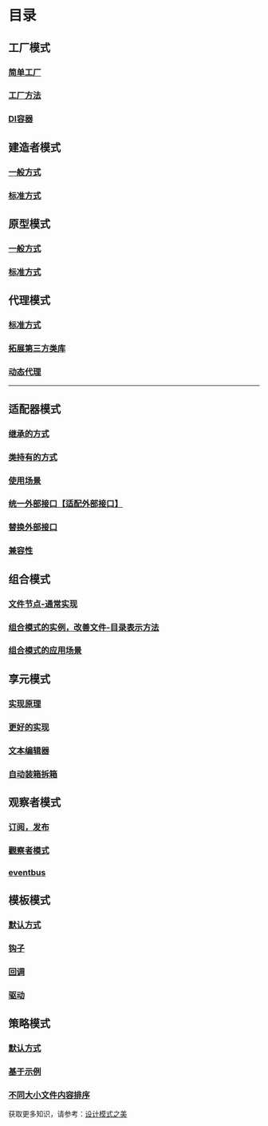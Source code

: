 # 目录

## 工厂模式
### [简单工厂](src/main/java/simpleFactory)
### [工厂方法](src/main/java/FactoryMethod)
### [DI容器](src/main/java/DIContainer)

## 建造者模式

### [一般方式](src/main/java/builder/simple)
### [标准方式](src/main/java/builder/stander)

## 原型模式

### [一般方式](src/main/java/prototype/simple)
### [标准方式](src/main/java/prototype/stander)


## 代理模式

### [标准方式](src/main/java/proxy/simple)
### [拓展第三方类库](src/main/java/proxy/simple)
### [动态代理](src/main/java/proxy/dynamic)

---

## 适配器模式

### [继承的方式](src/main/java/adapter/extend)
### [类持有的方式](src/main/java/adapter/combination)
### [使用场景](src/main/java/adapter/improve)
### [统一外部接口【适配外部接口】](src/main/java/adapter/unify)
### [替换外部接口](src/main/java/adapter/replace)
### [兼容性](src/main/java/adapter/compatible)


## 组合模式

### [文件节点-通常实现](src/main/java/combination)
### [组合模式的实例，改善文件-目录表示方法](src/main/java/combination/better)
### [组合模式的应用场景](src/main/java/combination/scene)

## 享元模式

### [实现原理](src/main/java/flyweight/basic)
### [更好的实现](src/main/java/flyweight/better)
### [文本编辑器](src/main/java/flyweight/textEditor)
### [自动装箱拆箱](src/main/java/flyweight/autoBoxing)


## 观察者模式

### [订阅，发布](src/main/java/pubSub/)
### [觀察者模式](src/main/java/pubSub/p2p)
### [eventbus](src/main/java/pubSub/eventBus/)

## 模板模式

### [默认方式](src/main/java/template/)
### [钩子](src/main/java/template/hook/)
### [回调](src/main/java/template/callback/)
### [驱动](src/main/java/template/jdbc/)


## 策略模式

### [默认方式](src/main/java/strategy/common)
### [基于示例](src/main/java/strategy/order)
### [不同大小文件内容排序](src/main/java/strategy/sort)




获取更多知识，请参考：[设计模式之美](https://time.geekbang.org/column/intro/250)

